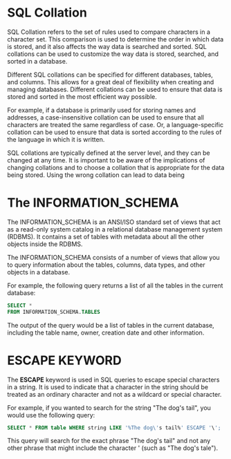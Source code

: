 
# SQL Collation

SQL Collation refers to the set of rules used to compare characters in a character set. This comparison is used to determine the order in which data is stored, and it also affects the way data is searched and sorted. SQL collations can be used to customize the way data is stored, searched, and sorted in a database.

Different SQL collations can be specified for different databases, tables, and columns. This allows for a great deal of flexibility when creating and managing databases. Different collations can be used to ensure that data is stored and sorted in the most efficient way possible.

For example, if a database is primarily used for storing names and addresses, a case-insensitive collation can be used to ensure that all characters are treated the same regardless of case. Or, a language-specific collation can be used to ensure that data is sorted according to the rules of the language in which it is written.

SQL collations are typically defined at the server level, and they can be changed at any time. It is important to be aware of the implications of changing collations and to choose a collation that is appropriate for the data being stored. Using the wrong collation can lead to data being

# The INFORMATION_SCHEMA

The INFORMATION_SCHEMA is an ANSI/ISO standard set of views that act as a read-only system catalog in a relational database management system (RDBMS). It contains a set of tables with metadata about all the other objects inside the RDBMS.

The INFORMATION_SCHEMA consists of a number of views that allow you to query information about the tables, columns, data types, and other objects in a database.

For example, the following query returns a list of all the tables in the current database:

```sql
SELECT * 
FROM INFORMATION_SCHEMA.TABLES
```

The output of the query would be a list of tables in the current database, including the table name, owner, creation date and other information.

# ESCAPE KEYWORD

The **ESCAPE** keyword is used in SQL queries to escape special characters in a string. It is used to indicate that a character in the string should be treated as an ordinary character and not as a wildcard or special character.

For example, if you wanted to search for the string "The dog's tail", you would use the following query:

```sql
SELECT * FROM table WHERE string LIKE '%The dog\'s tail%' ESCAPE '\';
```

This query will search for the exact phrase "The dog's tail" and not any other phrase that might include the character ' (such as "The dog's tale").
